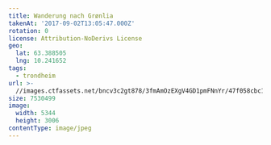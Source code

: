 ```yaml
---
title: Wanderung nach Grønlia
takenAt: '2017-09-02T13:05:47.000Z'
rotation: 0
license: Attribution-NoDerivs License
geo:
  lat: 63.388505
  lng: 10.241652
tags:
  - trondheim
url: >-
  //images.ctfassets.net/bncv3c2gt878/3fmAmOzEXgV4GD1pmFNnYr/47f058cbc1b2d7a67ecbc520d099c282/wanderung-nach-grnlia_36170302594_o
size: 7530499
image:
  width: 5344
  height: 3006
contentType: image/jpeg
---
```


